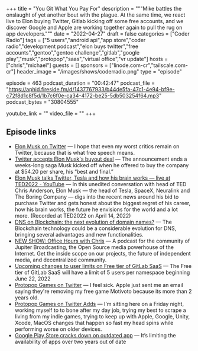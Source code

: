 +++
title = "You Git What You Pay For"
description = """Mike battles the onslaught of yet another bout with the plague. At the same time, we react live to Elon buying Twitter, Gitlab kicking off some free accounts, and we discover Google and Apple are working together again to pull the rug on app developers."""
date = "2022-04-27"
draft = false
categories = ["Coder Radio"]
tags = ["5 users","android api","app store","coder radio","development podcast","elon buys twitter","free accounts","gentoo","gentoo challenge","gitlab","google play","musk","protopop","saas","virtual office","vr update"]
hosts = ["chris","michael"]
guests = []
sponsors = ["linode.com-cr","tailscale.com-cr"]
header_image = "/images/shows/coderradio.png"
type = "episode"

episode = 463
podcast_duration = "00:42:47"
podcast_file = "https://aphid.fireside.fm/d/1437767933/b44de5fa-47c1-4e94-bf9e-c72f8d1c8f5d/1b7c6f0e-ca34-4172-be25-5db503254f64.mp3"
podcast_bytes = "30804555"

youtube_link = ""
video_file = ""
+++

## Episode links

  * [Elon Musk on Twitter](https://twitter.com/elonmusk/status/1518623997054918657?s=21&t=YlH_CSNPfLRhA6KGPUkZAQ "Elon Musk on Twitter") — I hope that even my worst critics remain on Twitter, because that is what free speech means.
  * [Twitter accepts Elon Musk's buyout deal](https://www.cnbc.com/2022/04/25/twitter-accepts-elon-musks-buyout-deal.html "Twitter accepts Elon Musk's buyout deal") — The announcement ends a weeks-long saga Musk kicked off when he offered to buy the company at $54.20 per share, his “best and final.”
  * [Elon Musk talks Twitter, Tesla and how his brain works — live at TED2022 - YouTube](https://www.youtube.com/watch?v=cdZZpaB2kDM&t=708s "Elon Musk talks Twitter, Tesla and how his brain works — live at TED2022 - YouTube") — In this unedited conversation with head of TED Chris Anderson, Elon Musk — the head of Tesla, SpaceX, Neuralink and The Boring Company — digs into the recent news around his bid to purchase Twitter and gets honest about the biggest regret of his career, how his brain works, the future he envisions for the world and a lot more. (Recorded at TED2022 on April 14, 2022)
  * [DNS on Blockchain: the next evolution of domain names?](https://blog.nameshield.com/blog/2020/04/08/dns-on-blockchain-the-next-evolution-of-domain-names/ "DNS on Blockchain: the next evolution of domain names?") — The Blockchain technology could be a considerable evolution for DNS, bringing several advantages and new functionalities. 
  * [NEW SHOW: Office Hours with Chris](https://www.officehours.hair/ "NEW SHOW: Office Hours with Chris") — A podcast for the community of Jupiter Broadcasting, the Open Source media powerhouse of the Internet. Get the inside scope on our projects, the future of independent media, and decentralized community.
  * [Upcoming changes to user limits on Free tier of GitLab SaaS](https://about.gitlab.com/blog/2022/03/24/efficient-free-tier/ "Upcoming changes to user limits on Free tier of GitLab SaaS") — The Free tier of GitLab SaaS will have a limit of 5 users per namespace beginning June 22, 2022 
  * [Protopop Games on Twitter](https://twitter.com/protopop/status/1517701619374338050 "Protopop Games on Twitter") — I feel sick. Apple just sent me an email saying they're removing my free game Motivoto because its more than 2 years old.
  * [Protopop Games on Twitter Adds](https://twitter.com/protopop/status/1517702095482331137 "Protopop Games on Twitter Adds") — I'm sitting here on a Friday night, working myself to to bone after my day job, trying my best to scrape a living from my indie games, trying to keep up with Apple, Google, Unity, Xcode, MacOS changes that happen so fast my head spins while performing worse on older devices.
  * [Google Play Store cracks down on outdated app](https://www.theverge.com/2022/4/7/23014518/google-play-store-cracks-down-on-outdated-apps "Google Play Store cracks down on outdated app") — It’s limiting the availability of apps over two years out of date 

